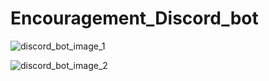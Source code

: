 # Encouragement_Discord_bot
![discord_bot_image_1](https://user-images.githubusercontent.com/57330415/159166105-8db2e0bc-ab72-4f2e-a1e2-1f533f34f356.PNG)


![discord_bot_image_2](https://user-images.githubusercontent.com/57330415/159166120-6bf5eaa8-84b9-41b0-8622-45201d9d153b.PNG)
